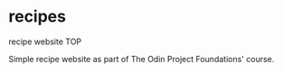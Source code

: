 # recipes
recipe website TOP

Simple recipe website as part of The Odin Project Foundations' course.
